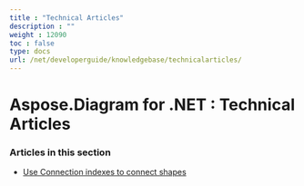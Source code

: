 ```yaml
---
title : "Technical Articles" 
description : "" 
weight : 12090 
toc : false
type: docs
url: /net/developerguide/knowledgebase/technicalarticles/
---
```


# Aspose.Diagram for .NET : Technical Articles


### Articles in this section

*    [Use Connection indexes to connect shapes](https://docs2.aspose.com/diagram/net/developerguide/knowledgebase/technicalarticles/use+connection+indexes+to+connect+shapes/)    

           

 

